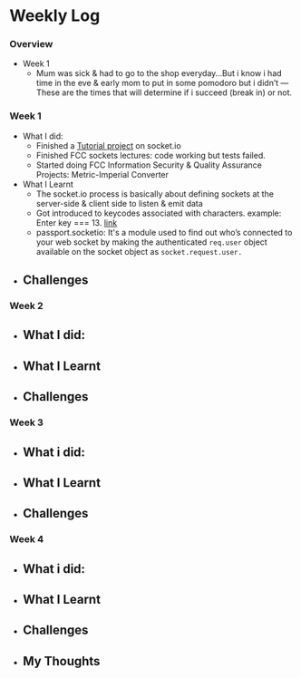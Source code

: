 # Weekly Log

### Overview
- Week 1
  - Mum was sick & had to go to the shop everyday…But i know i had time in the eve & early mom to put in some pomodoro but i didn’t — These are the times  that will determine if i succeed (break in) or not. 

### Week 1
- What I did:
  - Finished a [Tutorial project](link-to-socket.io-tp-dir) on socket.io
  - Finished FCC sockets lectures: code working but tests failed.
  - Started doing FCC Information Security & Quality Assurance Projects: Metric-Imperial Converter
- What I Learnt
  - The socket.io process is basically about defining sockets at the server-side & client side to listen & emit data
  - Got introduced to keycodes associated with characters. example: Enter key === 13. [link](https://www.cambiaresearch.com/articles/15/javascript-char-codes-key-codes)
  - passport.socketio: It's a module used to find out who’s connected to your web socket by making the authenticated `req.user` object available on the socket object as `socket.request.user.`
- Challenges
  - 

### Week 2
- What I did:
  - 
- What I Learnt
  - 
- Challenges
  - 

### Week 3
- What i did:
  - 
- What I Learnt
  - 
- Challenges
  - 

### Week 4
- What i did:
  - 
- What I Learnt
  - 
- Challenges
  - 
- My Thoughts
  - 

